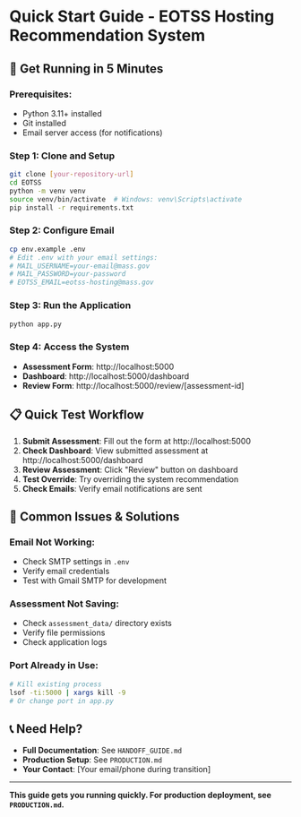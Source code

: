 # Quick Start Guide - EOTSS Hosting Recommendation System

## 🚀 **Get Running in 5 Minutes**

### **Prerequisites:**
- Python 3.11+ installed
- Git installed
- Email server access (for notifications)

### **Step 1: Clone and Setup**
```bash
git clone [your-repository-url]
cd EOTSS
python -m venv venv
source venv/bin/activate  # Windows: venv\Scripts\activate
pip install -r requirements.txt
```

### **Step 2: Configure Email**
```bash
cp env.example .env
# Edit .env with your email settings:
# MAIL_USERNAME=your-email@mass.gov
# MAIL_PASSWORD=your-password
# EOTSS_EMAIL=eotss-hosting@mass.gov
```

### **Step 3: Run the Application**
```bash
python app.py
```

### **Step 4: Access the System**
- **Assessment Form**: http://localhost:5000
- **Dashboard**: http://localhost:5000/dashboard
- **Review Form**: http://localhost:5000/review/[assessment-id]

## 📋 **Quick Test Workflow**

1. **Submit Assessment**: Fill out the form at http://localhost:5000
2. **Check Dashboard**: View submitted assessment at http://localhost:5000/dashboard
3. **Review Assessment**: Click "Review" button on dashboard
4. **Test Override**: Try overriding the system recommendation
5. **Check Emails**: Verify email notifications are sent

## 🔧 **Common Issues & Solutions**

### **Email Not Working:**
- Check SMTP settings in `.env`
- Verify email credentials
- Test with Gmail SMTP for development

### **Assessment Not Saving:**
- Check `assessment_data/` directory exists
- Verify file permissions
- Check application logs

### **Port Already in Use:**
```bash
# Kill existing process
lsof -ti:5000 | xargs kill -9
# Or change port in app.py
```

## 📞 **Need Help?**

- **Full Documentation**: See `HANDOFF_GUIDE.md`
- **Production Setup**: See `PRODUCTION.md`
- **Your Contact**: [Your email/phone during transition]

---

**This guide gets you running quickly. For production deployment, see `PRODUCTION.md`.** 
